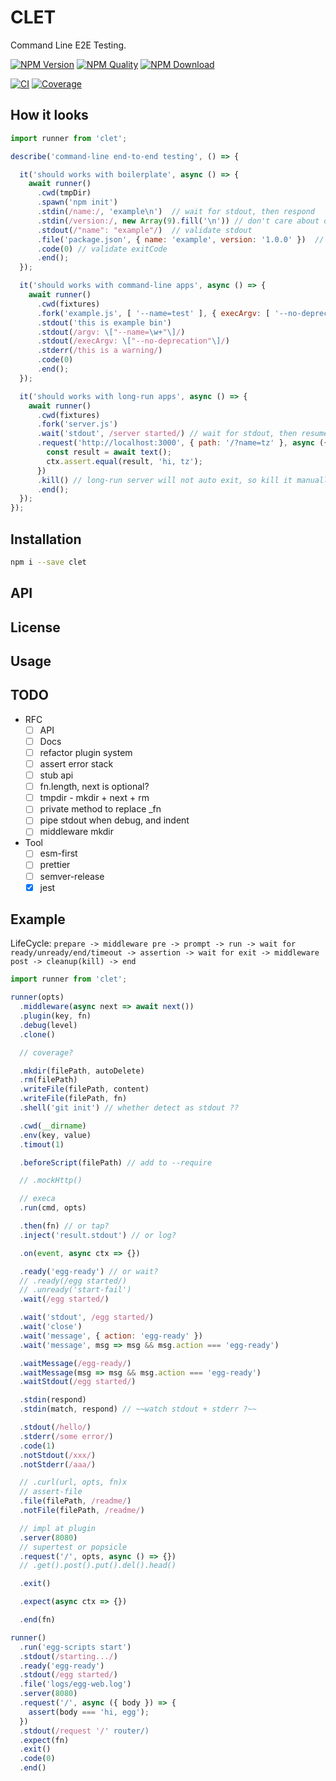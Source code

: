 # CLET

Command Line E2E Testing.

[![NPM Version](https://img.shields.io/npm/v/clet.svg?style=flat-square)](https://npmjs.org/package/clet)
[![NPM Quality](http://npm.packagequality.com/shield/clet.svg?style=flat-square)](http://packagequality.com/#?package=clet)
[![NPM Download](https://img.shields.io/npm/dm/clet.svg?style=flat-square)](https://npmjs.org/package/clet)

[![CI](https://github.com/node-modules/clet/actions/workflows/nodejs.yml/badge.svg)](https://github.com/node-modules/clet/actions/workflows/nodejs.yml)
[![Coverage](https://img.shields.io/codecov/c/github/node-modules/clet.svg?style=flat-square)](https://codecov.io/gh/node-modules/clet)


## How it looks

```js
import runner from 'clet';

describe('command-line end-to-end testing', () => {

  it('should works with boilerplate', async () => {
    await runner()
      .cwd(tmpDir)
      .spawn('npm init')
      .stdin(/name:/, 'example\n')  // wait for stdout, then respond
      .stdin(/version:/, new Array(9).fill('\n')) // don't care about others, just enter
      .stdout(/"name": "example"/)  // validate stdout
      .file('package.json', { name: 'example', version: '1.0.0' })  // validate file content
      .code(0) // validate exitCode
      .end();
  });

  it('should works with command-line apps', async () => {
    await runner()
      .cwd(fixtures)
      .fork('example.js', [ '--name=test' ], { execArgv: [ '--no-deprecation' ] })
      .stdout('this is example bin')
      .stdout(/argv: \["--name=\w+"\]/)
      .stdout(/execArgv: \["--no-deprecation"\]/)
      .stderr(/this is a warning/)
      .code(0)
      .end();
  });

  it('should works with long-run apps', async () => {
    await runner()
      .cwd(fixtures)
      .fork('server.js')
      .wait('stdout', /server started/) // wait for stdout, then resume validator chains
      .request('http://localhost:3000', { path: '/?name=tz' }, async ({ ctx, text }) => {
        const result = await text();
        ctx.assert.equal(result, 'hi, tz');
      })
      .kill() // long-run server will not auto exit, so kill it manually after test
      .end();
  });
});

```

## Installation

```bash
npm i --save clet
```

## API

## License

## Usage


## TODO

- RFC
  - [ ] API
  - [ ] Docs
  - [ ] refactor plugin system
  - [ ] assert error stack
  - [ ] stub api
  - [ ] fn.length, next is optional?
  - [ ] tmpdir - mkdir + next + rm
  - [ ] private method to replace _fn
  - [ ] pipe stdout when debug, and indent
  - [ ] middleware mkdir
- Tool
  - [ ] esm-first
  - [ ] prettier
  - [ ] semver-release
  - [x] jest

## Example

LifeCycle: `prepare -> middleware pre -> prompt -> run -> wait for ready/unready/end/timeout -> assertion -> wait for exit -> middleware post -> cleanup(kill) -> end`

```js
import runner from 'clet';

runner(opts)
  .middleware(async next => await next())
  .plugin(key, fn)
  .debug(level)
  .clone()

  // coverage?

  .mkdir(filePath, autoDelete)
  .rm(filePath)
  .writeFile(filePath, content)
  .writeFile(filePath, fn)
  .shell('git init') // whether detect as stdout ??

  .cwd(__dirname)
  .env(key, value)
  .timout(1)

  .beforeScript(filePath) // add to --require

  // .mockHttp()

  // execa
  .run(cmd, opts)

  .then(fn) // or tap?
  .inject('result.stdout') // or log?

  .on(event, async ctx => {})

  .ready('egg-ready') // or wait?
  // .ready(/egg started/)
  // .unready('start-fail')
  .wait(/egg started/)

  .wait('stdout', /egg started/)
  .wait('close')
  .wait('message', { action: 'egg-ready' })
  .wait('message', msg => msg && msg.action === 'egg-ready')

  .waitMessage(/egg-ready/)
  .waitMessage(msg => msg && msg.action === 'egg-ready')
  .waitStdout(/egg started/)

  .stdin(respond)
  .stdin(match, respond) // ~~watch stdout + stderr ?~~

  .stdout(/hello/)
  .stderr(/some error/)
  .code(1)
  .notStdout(/xxx/)
  .notStderr(/aaa/)

  // .curl(url, opts, fn)x
  // assert-file
  .file(filePath, /readme/)
  .notFile(filePath, /readme/)

  // impl at plugin
  .server(8080)
  // supertest or popsicle
  .request('/', opts, async () => {})
  // .get().post().put().del().head()

  .exit()

  .expect(async ctx => {})

  .end(fn)
```

```js
runner()
  .run('egg-scripts start')
  .stdout(/starting.../)
  .ready('egg-ready')
  .stdout(/egg started/)
  .file('logs/egg-web.log')
  .server(8080)
  .request('/', async ({ body }) => {
    assert(body === 'hi, egg');
  })
  .stdout(/request '/' router/)
  .expect(fn)
  .exit()
  .code(0)
  .end()
```
